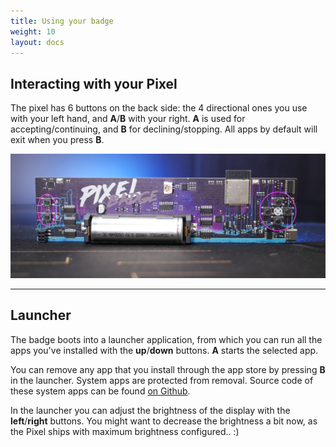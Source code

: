 ```yaml
---
title: Using your badge
weight: 10
layout: docs
---
```


## Interacting with your Pixel

The pixel has 6 buttons on the back side: the 4 directional ones you use with your left hand, and **A**/**B** with your right. **A** is used for accepting/continuing, and **B** for declining/stopping. All apps by default will exit when you press **B**. 

![Pixel Badge power inputs](/images/pixel_badge_back_buttons.png)

***

## Launcher

The badge boots into a launcher application, from which you can run all the apps you've installed with the **up**/**down** buttons. **A** starts the selected app.

You can remove any app that you install through the app store by pressing **B** in the launcher. System apps are protected from removal. Source code of these system apps can be found [on Github](https://github.com/badgeteam/ESP32-platform-firmware/tree/feature/pixel/firmware/python_modules/pixel).

In the launcher you can adjust the brightness of the display with the **left**/**right** buttons. You might want to decrease the brightness a bit now, as the Pixel ships with maximum brightness configured.. :)